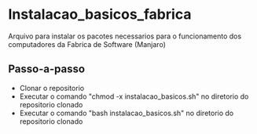 # Instalacao_basicos_fabrica
 Arquivo para instalar os pacotes necessarios para o funcionamento dos computadores da Fabrica de Software (Manjaro)

## Passo-a-passo

- Clonar o repositorio
- Executar o comando "chmod -x instalacao_basicos.sh" no diretorio do repositorio clonado
- Executar o comando "bash instalacao_basicos.sh" no diretorio do repositorio clonado
